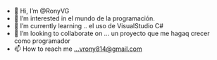 - 👋 Hi, I’m @RonyVG
- 👀 I’m interested in  el mundo de la programación.
- 🌱 I’m currently learning ..  el uso de VisualStudio C#
- 💞️ I’m looking to collaborate on ... un proyecto que me hagaq crecer como programador
- 📫 How to reach me ...vrony814@gmail.com

<!---
RonyVG/RonyVG is a ✨ special ✨ repository because its `README.md` (this file) appears on your GitHub profile.
You can click the Preview link to take a look at your changes.
--->
